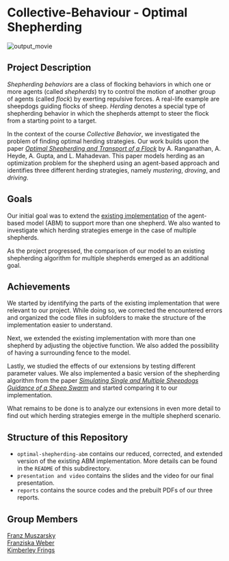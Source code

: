 # Collective-Behaviour - Optimal Shepherding 

![output_movie](https://github.com/ki-mberley/Collective-Behaviour/assets/102147723/5a87f6ff-c0e0-4acd-b6fb-afc9ee4eb9eb)

## Project Description

*Shepherding behaviors* are a class of flocking behaviors in which one or more agents (called *shepherds*) try to control the motion of another group of agents (called *flock*) by exerting repulsive forces. A real-life example are sheepdogs guiding flocks of sheep. *Herding* denotes a special type of shepherding behavior in which the shepherds attempt to steer the flock from a starting point to a target.   

In the context of the course *Collective Behavior*, we investigated the problem of finding optimal herding strategies. Our work builds upon the paper [*Optimal Shepherding and Transport of a Flock*](https://www.semanticscholar.org/paper/Optimal-shepherding-and-transport-of-a-flock-Ranganathan-Heyde/f8f559f5ee1a5a9337130325dc3930d49a9b77c0) by A. Ranganathan, A. Heyde, A. Gupta, and L. Mahadevan. This paper models herding as an optimization problem for the shepherd using an agent-based approach and identifies three different herding strategies, namely *mustering*, *droving*, and *driving*.

## Goals

Our initial goal was to extend the [existing implementation](https://github.com/arphysics/optimal-shepherding/tree/main/ABM_code) of the agent-based model (ABM) to support more than one shepherd. We also wanted to investigate which herding strategies emerge in the case of multiple shepherds. 

As the project progressed, the comparison of our model to an existing shepherding algorithm for multiple shepherds emerged as an additional goal.

## Achievements

We started by identifying the parts of the existing implementation that were relevant to our project. While doing so, we corrected the encountered errors and organized the code files in subfolders to make the structure of the implementation easier to understand. 

Next, we extended the existing implementation with more than one shepherd by adjusting the objective function. We also added the possibility of having a surrounding fence to the model.

Lastly, we studied the effects of our extensions by testing different parameter values. We also implemented a basic version of the shepherding algorithm from the paper [*Simulating Single and Multiple Sheepdogs Guidance of a Sheep Swarm*](https://link.springer.com/chapter/10.1007/978-3-030-60898-9_3) and started comparing it to our implementation.

What remains to be done is to analyze our extensions in even more detail to find out which herding strategies emerge in the multiple shepherd scenario.

## Structure of this Repository

- `optimal-shepherding-abm` contains our reduced, corrected, and extended version of the existing ABM implementation. More details can be found in the `README` of this subdirectory.
- `presentation and video` contains the slides and the video for our final presentation.
- `reports` contains the source codes and the prebuilt PDFs of our three reports.

## Group Members
[Franz Muszarsky](https://github.com/Franz0808)\
[Franziska Weber](https://github.com/franziskaweber)\
[Kimberley Frings](https://github.com/ki-mberley)
